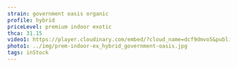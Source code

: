 ```yaml
---
strain: government oasis organic
profile: hybrid
priceLevel: premium indoor exotic
thca: 31.15
video1: https://player.cloudinary.com/embed/?cloud_name=dcf9dmvo5&public_id=a-indoor_hybrid_government-oasis_pz518u&profile=flower
photo1: ../img/prem-indoor-ex_hybrid_government-oasis.jpg
tags: inStock
---
```

